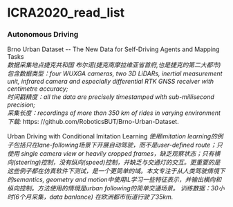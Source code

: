 # ICRA2020_read_list

### Autonomous Driving
Brno Urban Dataset -- The New Data for Self-Driving Agents and Mapping Tasks<br>
_数据采集地点捷克共和国 布尔诺(捷克南摩拉维亚省首府,也是捷克的第二大都市)<br>
包含数据类型：four WUXGA cameras, two 3D LiDARs, inertial measurement unit, infrared camera and especially differential RTK GNSS receiver with centimetre accuracy;_<br> _时间戳精度：all the data are precisely timestamped with sub-millisecond precision;_<br> _采集长度：recordings of more than 350 km of rides in varying environment_<br>_下载:_ https: //github.com/RoboticsBUT/Brno-Urban-Dataset.<br>


Urban Driving with Conditional Imitation Learning
_使用imitation learning的例子包括只在lane-following场景下开展自动驾驶，而不是user-defined route；只使用 single camera view or heavily cropped frames，缺乏观察状态；只有横向(steering)控制，没有纵向(speed)控制，并缺乏与交通灯的交互。更重要的是这些例子都在仿真软件下测试，是一个更简单的域。本文专注于从人类驾驶情境下的semantics, geometry and motion中使用IL学习一些特征表示，并输出横向和纵向控制。方法使用的情境是urban following的简单交通场景。 训练数据：30小时(6个月采集，data banlance) 在欧洲都市街道行驶了35km._<br>










